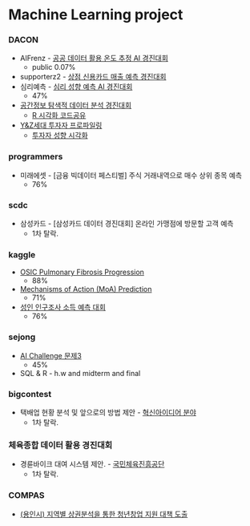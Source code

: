# Machine Learning project 

### DACON  

* AIFrenz - [공공 데이터 활용 온도 추정 AI 경진대회](https://dacon.io/competitions/official/235584/overview/)  
    * public 0.07%
* supporterz2 - [상점 신용카드 매출 예측 경진대회](https://dacon.io/competitions/official/140472/overview/)  
* 심리예측 - [심리 성향 예측 AI 경진대회](https://dacon.io/competitions/official/235647/overview/)    
    * 47% 
* [공간정보 탐색적 데이터 분석 경진대회](https://dacon.io/competitions/official/235682/overview/)
    * [R 시각화 코드공유](https://dacon.io/competitions/official/235682/codeshare/2016?page=1&dtype=recent&ptype=pub)  
* [Y&Z세대 투자자 프로파일링](https://dacon.io/competitions/official/235663/overview/)
    * [투자자 성향 시각화](https://dacon.io/codeshare/2040?dtype=recent)

### programmers

* 미래에셋 - [금융 빅데이터 페스티벌] 주식 거래내역으로 매수 상위 종목 예측  
    * 76% 

### scdc 

* 삼성카드 - [삼성카드 데이터 경진대회] 온라인 가맹점에 방문할 고객 예측  
    * 1차 탈락.  

### kaggle

* [OSIC Pulmonary Fibrosis Progression](https://www.kaggle.com/c/osic-pulmonary-fibrosis-progression)  
    * 88%
* [Mechanisms of Action (MoA) Prediction](https://www.kaggle.com/c/lish-moa)  
    * 71%
* [성인 인구조사 소득 예측 대회](https://www.kaggle.com/c/kakr-4th-competition)
    * 76%

### sejong

* [AI Challenge 문제3](https://www.kaggle.com/c/sejong-ai-challenge-p3)  
    * 45%
* SQL & R - h.w and midterm and final  

### bigcontest

* 택배업 현황 분석 및 앞으로의 방법 제안 - [혁신아이디어 분야](https://www.bigcontest.or.kr/points/content.php)  
    * 1차 탈락.

### 체육종합 데이터 활용 경진대회

* 경륜바이크 대여 시스템 제안. - [국민체육진흥공단](http://sportsdata.or.kr/event_view)
    * 1차 탈락.

### COMPAS

* [(용인시) 지역별 상권분석을 통한 청년창업 지원 대책 도출](https://compas.lh.or.kr/)